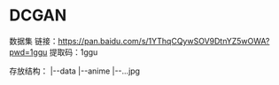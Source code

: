 # DCGAN
数据集
链接：https://pan.baidu.com/s/1YThqCQywSOV9DtnYZ5wOWA?pwd=1ggu 
提取码：1ggu 

存放结构：
|--data
  |--anime
    |--...jpg

